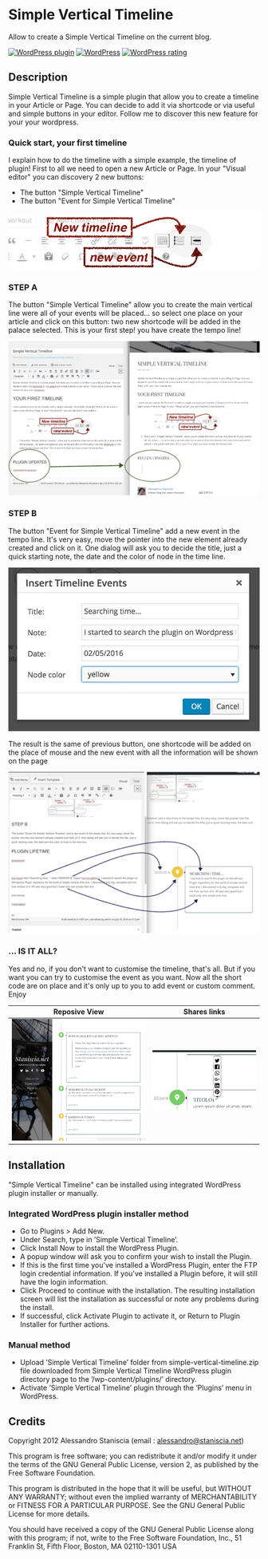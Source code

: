 # Simple Vertical Timeline

Allow to create a  Simple Vertical Timeline on the current blog.

[![WordPress plugin](https://img.shields.io/wordpress/plugin/v/simple-vertical-timeline.svg)]() [![WordPress](https://img.shields.io/wordpress/v/simple-vertical-timeline.svg)]() [![WordPress rating](https://img.shields.io/wordpress/plugin/r/simple-vertical-timeline.svg)]()

## Description 
Simple Vertical Timeline is a simple plugin that allow you to create a timeline in your Article or Page.
You can decide to add it via shortcode or via useful and simple buttons in your editor.
Follow me to discover this new feature for your your wordpress.

### Quick start, your first timeline 
I explain how to do the timeline with a simple example, the timeline of plugin! First to all we need to open a new Article or Page. In your "Visual editor" you can discovery 2 new buttons:
*   The button "Simple Vertical Timeline"
*   The button "Event for Simple Vertical Timeline"

![GitHub Logo](/assets/screenshot-1.png)


### STEP A 
The button "Simple Vertical Timeline"  allow you to create the main vertical line were all of your events will be placed... so select one place on your article and click on this button: two new shortcode will be added in the palace selected. This is your first step! you have create the tempo line!

![GitHub Logo](/assets/screenshot-2.jpg)

### STEP B 
The button "Event for Simple Vertical Timeline" add a new event in the tempo line. It's very easy, move the pointer into the new element already created and click on it. One dialog will ask you to decide the title, just a quick starting note, the date and the color of node in the time line.

![GitHub Logo](/assets/screenshot-3.jpg)

The result is the same of previous button, one shortcode will be added on the place of mouse and the new event with all the information will be shown on the page

![GitHub Logo](/assets/screenshot-4.jpg)

### ... IS IT ALL?
Yes and no, if you don't want to customise the timeline, that's all. But if you want you can try to customise the event as you want. Now all the short code are on place and it's only up to you to add event or custom comment.
Enjoy

Reposive View | Shares links
------------ | -------------
![GitHub Logo](/assets/screenshot-5.jpg) | ![GitHub Logo](/assets/screenshot-6.png)

## Installation 
"Simple Vertical Timeline" can be installed using integrated WordPress plugin installer or manually.

### Integrated WordPress plugin installer method

* Go to Plugins > Add New.
* Under Search, type in ’Simple Vertical Timeline’.
* Click Install Now to install the WordPress Plugin.
* A popup window will ask you to confirm your wish to install the Plugin.
* If this is the first time you've installed a WordPress Plugin, enter the FTP login credential information. If you've installed a Plugin before, it will still have the login information.
* Click Proceed to continue with the installation. The resulting installation screen will list the installation as successful or note any problems during the install.
* If successful, click Activate Plugin to activate it, or Return to Plugin Installer for further actions.

### Manual method

* Upload ’Simple Vertical Timeline’ folder from simple-vertical-timeline.zip file downloaded from Simple Vertical Timeline WordPress plugin directory page to the ’/wp-content/plugins/’ directory.
* Activate ’Simple Vertical Timeline’ plugin through the ’Plugins’ menu in WordPress.


## Credits
Copyright 2012  Alessandro Staniscia  (email : alessandro@staniscia.net)

This program is free software; you can redistribute it and/or modify
it under the terms of the GNU General Public License, version 2, as
published by the Free Software Foundation.

This program is distributed in the hope that it will be useful,
but WITHOUT ANY WARRANTY; without even the implied warranty of
MERCHANTABILITY or FITNESS FOR A PARTICULAR PURPOSE.  See the
GNU General Public License for more details.

You should have received a copy of the GNU General Public License
along with this program; if not, write to the Free Software
Foundation, Inc., 51 Franklin St, Fifth Floor, Boston, MA  02110-1301  USA
